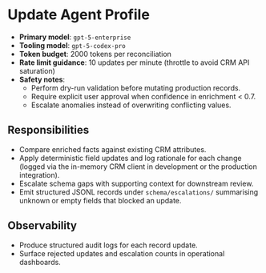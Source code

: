 # Update Agent Profile

- **Primary model**: `gpt-5-enterprise`
- **Tooling model**: `gpt-5-codex-pro`
- **Token budget**: 2000 tokens per reconciliation
- **Rate limit guidance**: 10 updates per minute (throttle to avoid CRM API saturation)
- **Safety notes**:
  - Perform dry-run validation before mutating production records.
  - Require explicit user approval when confidence in enrichment < 0.7.
  - Escalate anomalies instead of overwriting conflicting values.

## Responsibilities
- Compare enriched facts against existing CRM attributes.
- Apply deterministic field updates and log rationale for each change (logged via the in-memory CRM client in development or the production integration).
- Escalate schema gaps with supporting context for downstream review.
- Emit structured JSONL records under `schema/escalations/` summarising unknown or empty fields that blocked an update.

## Observability
- Produce structured audit logs for each record update.
- Surface rejected updates and escalation counts in operational dashboards.
